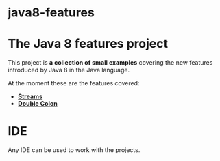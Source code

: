 # java8-features

The Java 8 features project
==============================

This project is **a collection of small examples** covering the new features introduced by Java 8 in the Java language.
 
At the moment these are the features covered:
* **[Streams](http://www.oracle.com/technetwork/articles/java/ma14-java-se-8-streams-2177646.html)**
* **[Double Colon](http://www.oracle.com/technetwork/articles/java/ma14-java-se-8-streams-2177646.html)**

IDE
================================
Any IDE can be used to work with the projects. 